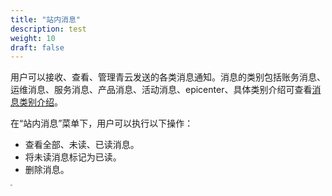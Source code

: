 ```yaml
---
title: "站内消息"
description: test
weight: 10
draft: false
---
```


用户可以接收、查看、管理青云发送的各类消息通知。消息的类别包括账务消息、运维消息、服务消息、产品消息、活动消息、epicenter、具体类别介绍可查看[消息类别介绍]()。

在“站内消息”菜单下，用户可以执行以下操作：

- 查看全部、未读、已读消息。
- 将未读消息标记为已读。
- 删除消息。

<img src="../../_images/main_site.png" style="zoom:20%;" />
